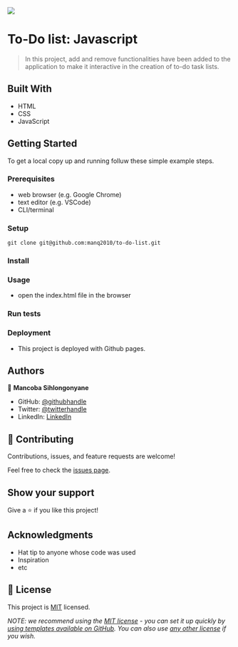 ![](https://img.shields.io/badge/Microverse-blueviolet)

# To-Do list: Javascript

> In this project, add and remove functionalities have been added to the application to make it interactive in the creation of to-do task lists.

## Built With

- HTML
- CSS
- JavaScript

<!-- ## Live Demo (if available) -->

<!-- [Live Demo Link](https://livedemo.com) -->


## Getting Started


To get a local copy up and running folluw these simple example steps.

### Prerequisites
* web browser (e.g. Google Chrome)
* text editor (e.g. VSCode)
* CLI/terminal

### Setup

```
git clone git@github.com:manq2010/to-do-list.git
```

### Install

### Usage
* open the index.html file in the browser

### Run tests

### Deployment
* This project is deployed with Github pages.


## Authors

👤 **Mancoba Sihlongonyane**

- GitHub: [@githubhandle](https://github.com/manq2010)
- Twitter: [@twitterhandle](https://twitter.com/mancoba_c)
- LinkedIn: [LinkedIn](https://linkedin.com/in/mancobasihlongonyane)

## 🤝 Contributing

Contributions, issues, and feature requests are welcome!

Feel free to check the [issues page](../../issues/).

## Show your support

Give a ⭐️ if you like this project!

## Acknowledgments

- Hat tip to anyone whose code was used
- Inspiration
- etc

## 📝 License

This project is [MIT](./MIT.md) licensed.

_NOTE: we recommend using the [MIT license](https://choosealicense.com/licenses/mit/) - you can set it up quickly by [using templates available on GitHub](https://docs.github.com/en/communities/setting-up-your-project-for-healthy-contributions/adding-a-license-to-a-repository). You can also use [any other license](https://choosealicense.com/licenses/) if you wish._
